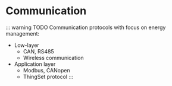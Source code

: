# Communication

::: warning TODO
Communication protocols with focus on energy management:
- Low-layer
    - CAN, RS485
    - Wireless communication
- Application layer
    - Modbus, CANopen
    - ThingSet protocol
:::
